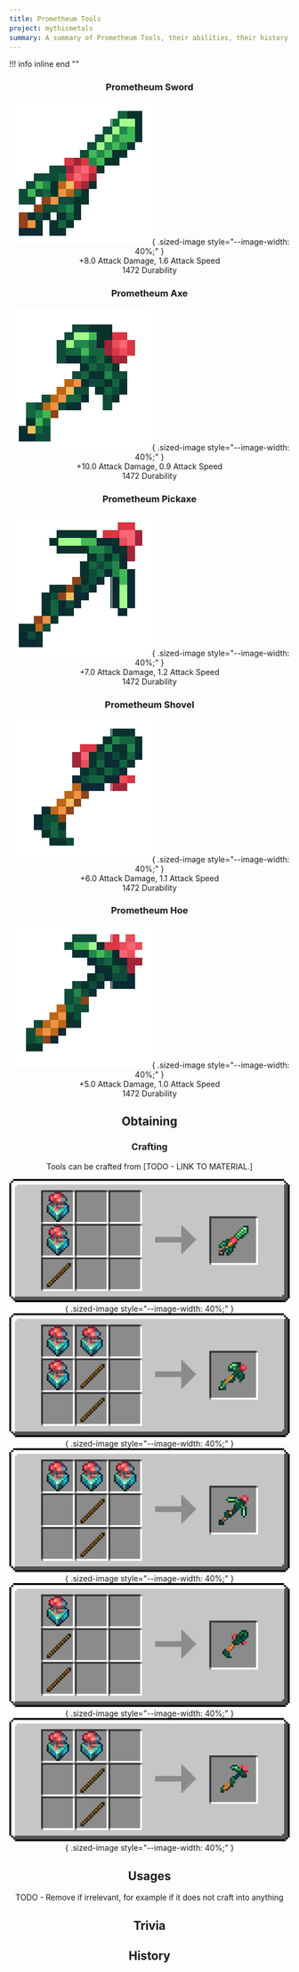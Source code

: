 ```yaml
---
title: Prometheum Tools
project: mythicmetals
summary: A summary of Prometheum Tools, their abilities, their history, and how to craft them.
---
```


!!! info inline end ""
    <center class=tooltip>
    <h3>**Prometheum Sword**</h3>
    ![WRITE ALT TEXT HERE](../../assets/mythicmetals/prometheum_sword.png){ .sized-image style="--image-width: 40%;" }<br>
    +8.0 Attack Damage, 1.6 Attack Speed<br>
    1472 Durability<br>
    <h3>**Prometheum Axe**</h3>
    ![WRITE ALT TEXT HERE](../../assets/mythicmetals/prometheum_axe.png){ .sized-image style="--image-width: 40%;" }<br>
    +10.0 Attack Damage, 0.9 Attack Speed<br>
    1472 Durability<br>
    <h3>**Prometheum Pickaxe**</h3>
    ![WRITE ALT TEXT HERE](../../assets/mythicmetals/prometheum_pickaxe.png){ .sized-image style="--image-width: 40%;" }<br>
    +7.0 Attack Damage, 1.2 Attack Speed<br>
    1472 Durability<br>
    <h3>**Prometheum Shovel**</h3>
    ![WRITE ALT TEXT HERE](../../assets/mythicmetals/prometheum_shovel.png){ .sized-image style="--image-width: 40%;" }<br>
    +6.0 Attack Damage, 1.1 Attack Speed<br>
    1472 Durability<br>
    <h3>**Prometheum Hoe**</h3>
    ![WRITE ALT TEXT HERE](../../assets/mythicmetals/prometheum_hoe.png){ .sized-image style="--image-width: 40%;" }<br>
    +5.0 Attack Damage, 1.0 Attack Speed<br>
    1472 Durability<br>

## Obtaining

### Crafting

Tools can be crafted from [TODO - LINK TO MATERIAL.]

![Image of the recipe for Prometheum Sword](../../assets/mythicmetals/recipes/tools/prometheum_sword.png){ .sized-image style="--image-width: 40%;" }
![Image of the recipe for Prometheum Axe](../../assets/mythicmetals/recipes/tools/prometheum_axe.png){ .sized-image style="--image-width: 40%;" }
![Image of the recipe for Prometheum Pickaxe](../../assets/mythicmetals/recipes/tools/prometheum_pickaxe.png){ .sized-image style="--image-width: 40%;" }
![Image of the recipe for Prometheum Shovel](../../assets/mythicmetals/recipes/tools/prometheum_shovel.png){ .sized-image style="--image-width: 40%;" }
![Image of the recipe for Prometheum Hoe](../../assets/mythicmetals/recipes/tools/prometheum_hoe.png){ .sized-image style="--image-width: 40%;" }

## Usages

TODO - Remove if irrelevant, for example if it does not craft into anything

## Trivia

## History

